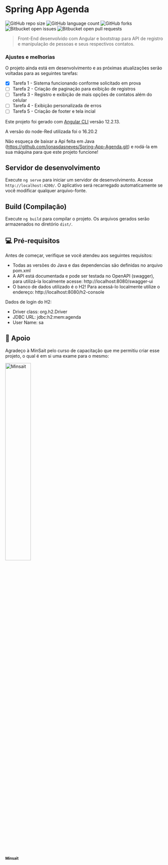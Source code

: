 # Spring App Agenda

![GitHub repo size](https://img.shields.io/github/repo-size/jonasdasneves/Spring-App-Agenda?style=for-the-badge)
![GitHub language count](https://img.shields.io/github/languages/count/jonasdasneves/Spring-App-Agenda?style=for-the-badge)
![GitHub forks](https://img.shields.io/github/forks/jonasdasneves/Spring-App-Agenda?style=for-the-badge)
![Bitbucket open issues](https://img.shields.io/bitbucket/issues/jonasdasneves/Spring-App-Agenda?style=for-the-badge)
![Bitbucket open pull requests](https://img.shields.io/bitbucket/pr-raw/jonasdasneves/Spring-App-Agenda?style=for-the-badge)

> Front-End desenvolvido com Angular e bootstrap para API de registro e manipulação de pessoas e seus respectivos contatos.

### Ajustes e melhorias

O projeto ainda está em desenvolvimento e as próximas atualizações serão voltadas para as seguintes tarefas:

- [x] Tarefa 1 - Sistema funcionando conforme solicitado em prova
- [ ] Tarefa 2 - Criação de paginação para exibição de registros
- [ ] Tarefa 3 - Registro e exibição de mais opções de contatos além do celular
- [ ] Tarefa 4 - Exibição personalizada de erros
- [ ] Tarefa 5 - Criação de footer e tela incial

Este projeto foi gerado com [Angular CLI](https://github.com/angular/angular-cli) versão 12.2.13. 

A versão do node-Red utilizada foi o 16.20.2

Não esqueça de baixar a Api feita em Java (https://github.com/jonasdasneves/Spring-App-Agenda.git) e rodá-la em sua máquina para que este projeto funcione!

## Servidor de desenvolvimento

Execute `ng serve` para iniciar um servidor de desenvolvimento. Acesse `http://localhost:4200/`. O aplicativo será recarregado automaticamente se você modificar qualquer arquivo-fonte.

## Build (Compilação)

Execute `ng build` para compilar o projeto. Os arquivos gerados serão armazenados no diretório `dist/`.

## 💻 Pré-requisitos

Antes de começar, verifique se você atendeu aos seguintes requisitos:

- Todas as versões do Java e das dependencias são definidas no arquivo pom.xml
- A API está documentada e pode ser testada no OpenAPI (swagger), para utilizá-la localmente acesse: http://localhost:8080/swagger-ui
- O banco de dados utilizado é o H2! Para acessá-lo localmente utilize o endereço: http://localhost:8080/h2-console
  
Dados de login do H2:

- Driver class: org.h2.Driver
- JDBC URL: jdbc:h2:mem:agenda
- User Name: sa
  
## 🤝 Apoio

Agradeço à MinSait pelo curso de capacitação que me permitiu criar esse projeto, o qual é em si uma exame para o mesmo:


<tr>
    <td align="center">
      <a href="#" title="Apoiadores">
        <img src="https://www.indracompany.com/sites/default/files/d7/Imagenes/Nueva_marca/Prensa/Kit_de_prensa/_0000_logotipo-minsait_version-secundaria.png" width="40%;" alt="Minsait" /><br>
        <sub>
          <b>Minsait</b>
        </sub>
      </a>
    </td>
</tr>
